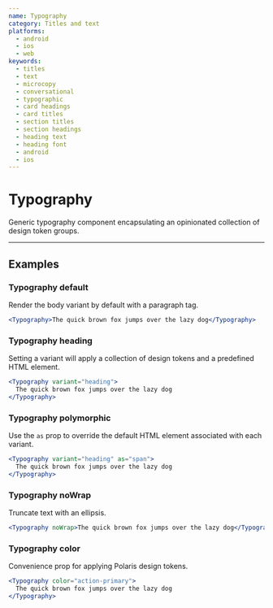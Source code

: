 ```yaml
---
name: Typography
category: Titles and text
platforms:
  - android
  - ios
  - web
keywords:
  - titles
  - text
  - microcopy
  - conversational
  - typographic
  - card headings
  - card titles
  - section titles
  - section headings
  - heading text
  - heading font
  - android
  - ios
---
```


# Typography

Generic typography component encapsulating an opinionated collection of design token groups.

---

## Examples

### Typography default

Render the body variant by default with a paragraph tag.

```jsx
<Typography>The quick brown fox jumps over the lazy dog</Typography>
```

### Typography heading

Setting a variant will apply a collection of design tokens and a predefined HTML element.

```jsx
<Typography variant="heading">
  The quick brown fox jumps over the lazy dog
</Typography>
```

### Typography polymorphic

Use the `as` prop to override the default HTML element associated with each variant.

```jsx
<Typography variant="heading" as="span">
  The quick brown fox jumps over the lazy dog
</Typography>
```

### Typography noWrap

Truncate text with an ellipsis.

```jsx
<Typography noWrap>The quick brown fox jumps over the lazy dog</Typography>
```

### Typography color

Convenience prop for applying Polaris design tokens.

```jsx
<Typography color="action-primary">
  The quick brown fox jumps over the lazy dog
</Typography>
```
